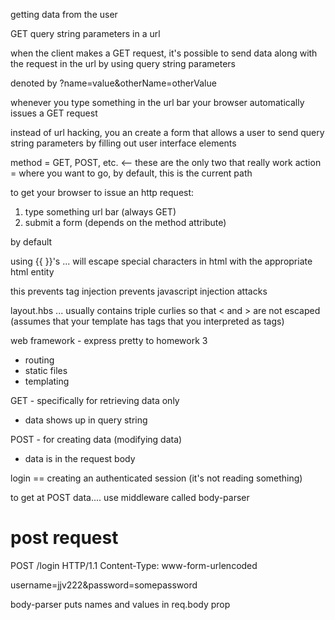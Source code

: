getting data from the user

GET query string parameters in a url

when the client makes a GET request, it's possible to send
data along with the request in the url
by using query string parameters

denoted by ?name=value&otherName=otherValue

whenever you type something in the url bar your browser automatically issues a GET request

instead of url hacking, you an create a form that allows a user to send query string parameters by filling out user interface elements

<form method="GET" action="">
method = GET, POST, etc. <-- these are the only two that really work
action = where you want to go, by default, this is the current path

</form>

to get your browser to issue an http request:
1. type something url bar (always GET)
2. submit a form (depends on the method attribute)







by default

using {{ }}'s ... will escape special characters in html
with the appropriate html entity

this prevents tag injection
prevents javascript injection attacks

layout.hbs ... usually contains triple curlies so that < and > are not escaped (assumes that your template has tags that you interpreted as tags)


web framework - express
pretty to homework 3

* routing
* static files
* templating

GET - specifically for retrieving data only
* data shows up in query string

POST - for creating data (modifying data)
* data is in the request body

login == creating an authenticated session (it's not reading something)

to get at POST data.... use middleware called body-parser

post request
=====
POST /login HTTP/1.1
Content-Type: www-form-urlencoded

username=jjv222&password=somepassword

body-parser puts names and values in req.body prop








